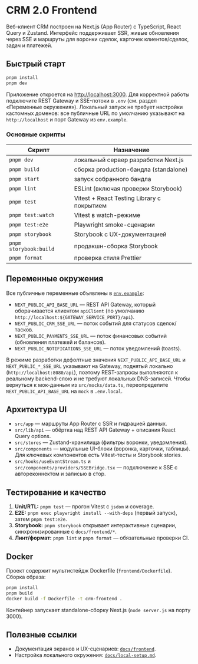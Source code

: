 # CRM 2.0 Frontend

Веб-клиент CRM построен на Next.js (App Router) с TypeScript, React Query и Zustand. Интерфейс поддерживает SSR, живые обновления через SSE и маршруты для воронки сделок, карточек клиентов/сделок, задач и платежей.

## Быстрый старт

```bash
pnpm install
pnpm dev
```

Приложение откроется на [http://localhost:3000](http://localhost:3000). Для корректной работы подключите REST Gateway и SSE-потоки в `.env` (см. раздел «Переменные окружения»).
Локальный запуск не требует настройки кастомных доменов: все публичные URL по умолчанию указывают на `http://localhost` и порт Gateway из `env.example`.

### Основные скрипты

| Скрипт            | Назначение                                        |
| ----------------- | ------------------------------------------------- |
| `pnpm dev`        | локальный сервер разработки Next.js               |
| `pnpm build`      | сборка production-бандла (standalone)             |
| `pnpm start`      | запуск собранного бандла                          |
| `pnpm lint`       | ESLint (включая проверки Storybook)               |
| `pnpm test`       | Vitest + React Testing Library с покрытием        |
| `pnpm test:watch` | Vitest в watch-режиме                             |
| `pnpm test:e2e`   | Playwright smoke-сценарии                         |
| `pnpm storybook`  | Storybook с UX-документацией                      |
| `pnpm storybook:build` | продакшн-сборка Storybook                   |
| `pnpm format`     | проверка стиля Prettier                           |

## Переменные окружения

Все публичные переменные объявлены в [`env.example`](../env.example):

- `NEXT_PUBLIC_API_BASE_URL` — REST API Gateway, который оборачивается клиентом `apiClient` (по умолчанию `http://localhost:${GATEWAY_SERVICE_PORT}/api`).
- `NEXT_PUBLIC_CRM_SSE_URL` — поток событий для статусов сделок/тасков.
- `NEXT_PUBLIC_PAYMENTS_SSE_URL` — поток финансовых событий (обновления платежей и балансов).
- `NEXT_PUBLIC_NOTIFICATIONS_SSE_URL` — поток уведомлений (toasts).

В режиме разработки дефолтные значения `NEXT_PUBLIC_API_BASE_URL` и `NEXT_PUBLIC_*_SSE_URL` указывают на Gateway, поднятый локально (`http://localhost:8080/api`), поэтому REST-запросы выполняются к реальному backend-слою и не требуют локальных DNS-записей. Чтобы вернуться к мок-данным из `src/mocks/data.ts`, переопределите `NEXT_PUBLIC_API_BASE_URL` на `mock` в `.env.local`.

## Архитектура UI

- `src/app` — маршруты App Router с SSR и гидрацией данных.
- `src/lib/api` — обёртка над REST API Gateway + описания React Query options.
- `src/stores` — Zustand-хранилища (фильтры воронки, уведомления).
- `src/components` — модульные UI-блоки (воронка, карточки, таблицы). Для ключевых компонентов есть Vitest-тесты и Storybook stories.
- `src/hooks/useEventStream.ts` и `src/components/providers/SSEBridge.tsx` — подключение к SSE с автореконнектом и записью в стор.

## Тестирование и качество

1. **Unit/RTL:** `pnpm test` — прогон Vitest с `jsdom` и coverage.
2. **E2E:** `pnpm exec playwright install --with-deps` (первый запуск), затем `pnpm test:e2e`.
3. **Storybook:** `pnpm storybook` открывает интерактивные сценарии, синхронизированные с `docs/frontend/*`.
4. **Линт/формат:** `pnpm lint` и `pnpm format` — обязательные проверки CI.

## Docker

Проект содержит мультистейдж Dockerfile (`frontend/Dockerfile`). Сборка образа:

```bash
pnpm install
pnpm build
docker build -f Dockerfile -t crm-frontend .
```

Контейнер запускает standalone-сборку Next.js (`node server.js` на порту 3000).

## Полезные ссылки

- Документация экранов и UX-сценариев: [`docs/frontend`](../docs/frontend).
- Настройка локального окружения: [`docs/local-setup.md`](../docs/local-setup.md#frontend).
